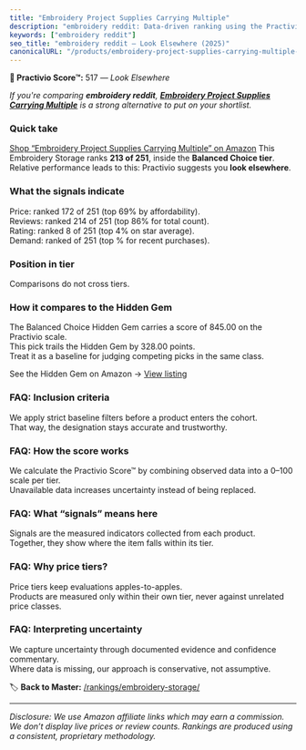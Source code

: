 ```yaml
---
title: "Embroidery Project Supplies Carrying Multiple"
description: "embroidery reddit: Data-driven ranking using the Practivio Score™. Positioned by quality, value, demand, findability, momentum."
keywords: ["embroidery reddit"]
seo_title: "embroidery reddit — Look Elsewhere (2025)"
canonicalURL: "/products/embroidery-project-supplies-carrying-multiple-B0DWDRW9W9/"
---
```


**🚫 Practivio Score™:** 517 — _Look Elsewhere_


*If you're comparing **embroidery reddit**, **[Embroidery Project Supplies Carrying Multiple](https://www.amazon.com/dp/B0DWDRW9W9?tag=practivio-20)** is a strong alternative to put on your shortlist.*
### Quick take
[Shop “Embroidery Project Supplies Carrying Multiple” on Amazon](https://www.amazon.com/dp/B0DWDRW9W9?tag=practivio-20)
This Embroidery Storage ranks **213 of 251**, inside the **Balanced Choice tier**.  
Relative performance leads to this: Practivio suggests you **look elsewhere**.

### What the signals indicate
Price: ranked 172 of 251 (top 69% by affordability).  
Reviews: ranked 214 of 251 (top 86% for total count).  
Rating: ranked 8 of 251 (top 4% on star average).  
Demand: ranked  of 251 (top % for recent purchases).

### Position in tier
Comparisons do not cross tiers.

### How it compares to the Hidden Gem
The Balanced Choice Hidden Gem carries a score of 845.00 on the Practivio scale.  
This pick trails the Hidden Gem by 328.00 points.  
Treat it as a baseline for judging competing picks in the same class.  

See the Hidden Gem on Amazon → [View listing](https://www.amazon.com/dp/B07ZSFYNJB?tag=practivio-20)

### FAQ: Inclusion criteria
We apply strict baseline filters before a product enters the cohort.  
That way, the designation stays accurate and trustworthy.

### FAQ: How the score works
We calculate the Practivio Score™ by combining observed data into a 0–100 scale per tier.  
Unavailable data increases uncertainty instead of being replaced.

### FAQ: What “signals” means here
Signals are the measured indicators collected from each product.  
Together, they show where the item falls within its tier.

### FAQ: Why price tiers?
Price tiers keep evaluations apples-to-apples.  
Products are measured only within their own tier, never against unrelated price classes.

### FAQ: Interpreting uncertainty
We capture uncertainty through documented evidence and confidence commentary.  
Where data is missing, our approach is conservative, not assumptive.


🏷️ **Back to Master:** [/rankings/embroidery-storage/](/rankings/embroidery-storage/)

---
_Disclosure: We use Amazon affiliate links which may earn a commission. We don’t display live prices or review counts. Rankings are produced using a consistent, proprietary methodology._
